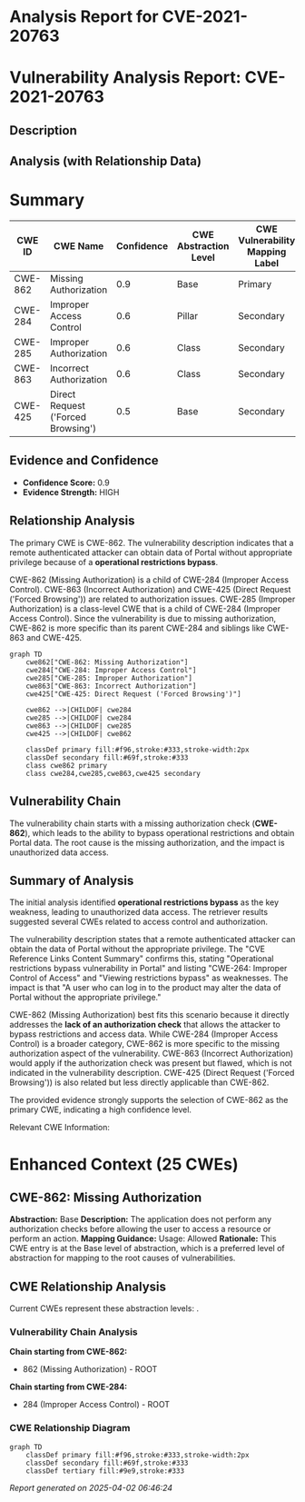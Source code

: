 # Analysis Report for CVE-2021-20763

# Vulnerability Analysis Report: CVE-2021-20763

## Description



## Analysis (with Relationship Data)

# Summary
| CWE ID | CWE Name | Confidence | CWE Abstraction Level | CWE Vulnerability Mapping Label | CWE-Vulnerability Mapping Notes |
|---|---|---|---|---|---|
| CWE-862 | Missing Authorization | 0.9 | Base | Primary | Allowed |
| CWE-284 | Improper Access Control | 0.6 | Pillar | Secondary | Discouraged |
| CWE-285 | Improper Authorization | 0.6 | Class | Secondary | Discouraged |
| CWE-863 | Incorrect Authorization | 0.6 | Class | Secondary | Allowed-with-Review |
| CWE-425 | Direct Request ('Forced Browsing') | 0.5 | Base | Secondary | Allowed |

## Evidence and Confidence

*   **Confidence Score:** 0.9
*   **Evidence Strength:** HIGH

## Relationship Analysis
The primary CWE is CWE-862. The vulnerability description indicates that a remote authenticated attacker can obtain data of Portal without appropriate privilege because of a **operational restrictions bypass**.

CWE-862 (Missing Authorization) is a child of CWE-284 (Improper Access Control). CWE-863 (Incorrect Authorization) and CWE-425 (Direct Request ('Forced Browsing')) are related to authorization issues. CWE-285 (Improper Authorization) is a class-level CWE that is a child of CWE-284 (Improper Access Control). Since the vulnerability is due to missing authorization, CWE-862 is more specific than its parent CWE-284 and siblings like CWE-863 and CWE-425.
```mermaid
graph TD
    cwe862["CWE-862: Missing Authorization"]
    cwe284["CWE-284: Improper Access Control"]
    cwe285["CWE-285: Improper Authorization"]
    cwe863["CWE-863: Incorrect Authorization"]
    cwe425["CWE-425: Direct Request ('Forced Browsing')"]

    cwe862 -->|CHILDOF| cwe284
    cwe285 -->|CHILDOF| cwe284
    cwe863 -->|CHILDOF| cwe285
    cwe425 -->|CHILDOF| cwe862

    classDef primary fill:#f96,stroke:#333,stroke-width:2px
    classDef secondary fill:#69f,stroke:#333
    class cwe862 primary
    class cwe284,cwe285,cwe863,cwe425 secondary
```

## Vulnerability Chain
The vulnerability chain starts with a missing authorization check (**CWE-862**), which leads to the ability to bypass operational restrictions and obtain Portal data. The root cause is the missing authorization, and the impact is unauthorized data access.

## Summary of Analysis
The initial analysis identified **operational restrictions bypass** as the key weakness, leading to unauthorized data access. The retriever results suggested several CWEs related to access control and authorization.

The vulnerability description states that a remote authenticated attacker can obtain the data of Portal without the appropriate privilege. The "CVE Reference Links Content Summary" confirms this, stating "Operational restrictions bypass vulnerability in Portal" and listing "CWE-264: Improper Control of Access" and "Viewing restrictions bypass" as weaknesses. The impact is that "A user who can log in to the product may alter the data of Portal without the appropriate privilege."

CWE-862 (Missing Authorization) best fits this scenario because it directly addresses the **lack of an authorization check** that allows the attacker to bypass restrictions and access data. While CWE-284 (Improper Access Control) is a broader category, CWE-862 is more specific to the missing authorization aspect of the vulnerability. CWE-863 (Incorrect Authorization) would apply if the authorization check was present but flawed, which is not indicated in the vulnerability description. CWE-425 (Direct Request ('Forced Browsing')) is also related but less directly applicable than CWE-862.

The provided evidence strongly supports the selection of CWE-862 as the primary CWE, indicating a high confidence level.

Relevant CWE Information:

# Enhanced Context (25 CWEs)

## CWE-862: Missing Authorization
**Abstraction:** Base
**Description:** The application does not perform any authorization checks before allowing the user to access a resource or perform an action.
**Mapping Guidance:** Usage: Allowed
**Rationale:** This CWE entry is at the Base level of abstraction, which is a preferred level of abstraction for mapping to the root causes of vulnerabilities.


## CWE Relationship Analysis

Current CWEs represent these abstraction levels: .


### Vulnerability Chain Analysis

**Chain starting from CWE-862:**
- 862 (Missing Authorization) - ROOT


**Chain starting from CWE-284:**
- 284 (Improper Access Control) - ROOT



### CWE Relationship Diagram

```mermaid
graph TD
    classDef primary fill:#f96,stroke:#333,stroke-width:2px
    classDef secondary fill:#69f,stroke:#333
    classDef tertiary fill:#9e9,stroke:#333
```



*Report generated on 2025-04-02 06:46:24*
